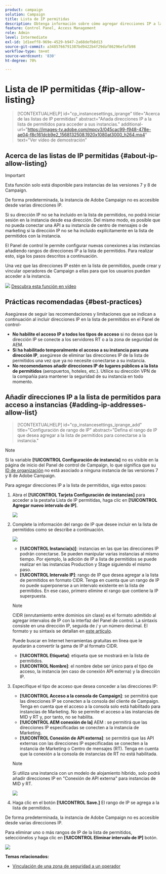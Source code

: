 ```yaml
---
product: campaign
solution: Campaign
title: Lista de IP permitidas
description: Obtenga información sobre cómo agregar direcciones IP a la lista de permitidos en el Panel de control para obtener acceso a instancias.
feature: Control Panel, Access Management
role: Admin
level: Intermediate
exl-id: 1d1eeff8-969e-4529-b947-2a68defb8d13
source-git-commit: a3485766791387bd9422b4f29daf86296efafb98
workflow-type: tm+mt
source-wordcount: '830'
ht-degree: 70%

---
```


# Lista de IP permitidas {#ip-allow-listing}

>[!CONTEXTUALHELP]
>id="cp_instancesettings_iprange"
>title="Acerca de las listas de IP permitidas"
>abstract="Añada direcciones IP a la lista de permitidos para acceder a sus instancias."
>additional-url="https://images-tv.adobe.com/mpcv3/045cac99-f948-478e-ae04-f8c161dcb9e2_1568132508.1920x1080at3000_h264.mp4" text="Ver vídeo de demostración"

## Acerca de las listas de IP permitidas {#about-ip-allow-listing}

>[!IMPORTANT]
>
>Esta función solo está disponible para instancias de las versiones 7 y 8 de Campaign.

De forma predeterminada, la instancia de Adobe Campaign no es accesible desde varias direcciones IP.

Si su dirección IP no se ha incluido en la lista de permitidos, no podrá iniciar sesión en la instancia desde esa dirección. Del mismo modo, es posible que no pueda conectar una API a su instancia de centro de mensajes o de marketing si la dirección IP no se ha incluido explícitamente en la lista de permitidos con la instancia.

El Panel de control le permite configurar nuevas conexiones a las instancias añadiendo rangos de direcciones IP a la lista de permitidos. Para realizar esto, siga los pasos descritos a continuación.

Una vez que las direcciones IP estén en la lista de permitidos, puede crear y vincular operadores de Campaign a ellas para que los usuarios puedan acceder a la instancia.

![](assets/do-not-localize/how-to-video.png) [Descubra esta función en vídeo](https://experienceleague.adobe.com/docs/campaign-classic-learn/control-panel/instance-settings/ip-allow-listing.html#instance-settings)

## Prácticas recomendadas {#best-practices}

Asegúrese de seguir las recomendaciones y limitaciones que se indican a continuación al incluir direcciones IP en la lista de permitidos en el Panel de control-

* **No habilite el acceso IP a todos los tipos de acceso** si no desea que la dirección IP se conecte a los servidores RT o a la zona de seguridad de AEM.
* **Si ha habilitado temporalmente el acceso a su instancia para una dirección IP**, asegúrese de eliminar las direcciones IP de la lista de permitidos una vez que ya no necesite conectarse a su instancia.
* **No recomendamos añadir direcciones IP de lugares públicos a la lista de permitidos** (aeropuertos, hoteles, etc.). Utilice su dirección VPN de la compañía para mantener la seguridad de su instancia en todo momento.

## Añadir direcciones IP a la lista de permitidos para acceso a instancias {#adding-ip-addresses-allow-list}

>[!CONTEXTUALHELP]
>id="cp_instancesettings_iprange_add"
>title="Configuración de rango de IP"
>abstract="Defina el rango de IP que desea agregar a la lista de permitidos para conectarse a la instancia."

>[!NOTE]
>
>Si la variable **[!UICONTROL Configuración de instancia]** no es visible en la página de inicio del Panel de control de Campaign, lo que significa que su [ID de organización](https://experienceleague.adobe.com/docs/core-services/interface/administration/organizations.html?lang=es) no está asociado a ninguna instancia de las versiones 7 y 8 de Adobe Campaign.

Para agregar direcciones IP a la lista de permitidos, siga estos pasos:

1. Abra el **[!UICONTROL Tarjeta Configuración de instancias]** para acceder a la pestaña Lista de IP permitidas, haga clic en **[!UICONTROL Agregar nuevo intervalo de IP]**.



   ![](assets/ip_whitelist_list1.png)

1. Complete la información del rango de IP que desee incluir en la lista de permitidos como se describe a continuación.

   ![](assets/ip_whitelist_add1.png)

   * **[!UICONTROL Instancia(s)]**: instancias en las que las direcciones IP podrán conectarse. Se pueden manipular varias instancias al mismo tiempo. Por ejemplo, la adición de IP a lista de permitidos se puede realizar en las instancias Production y Stage siguiendo el mismo paso.
   * **[!UICONTROL Intervalo IP]**: rango de IP que desea agregar a la lista de permitidos en formato CIDR. Tenga en cuenta que un rango de IP no puede superponerse a un intervalo existente en la lista de permitidos. En ese caso, primero elimine el rango que contiene la IP superpuesta.

   >[!NOTE]
   >
   >CIDR (enrutamiento entre dominios sin clase) es el formato admitido al agregar intervalos de IP con la interfaz del Panel de control. La sintaxis consiste en una dirección IP, seguida de / y un número decimal. El formato y su sintaxis se detallan en [este artículo](https://whatismyipaddress.com/cidr).
   >
   >Puede buscar en Internet herramientas gratuitas en línea que le ayudarán a convertir la gama de IP al formato CIDR.

   * **[!UICONTROL Etiqueta]**: etiqueta que se mostrará en la lista de permitidos.
   * **[!UICONTROL Nombre]**: el nombre debe ser único para el tipo de acceso, la instancia (en caso de conexión API externa) y la dirección IP.

1. Especifique el tipo de acceso que desea conceder a las direcciones IP:

   * **[!UICONTROL Acceso a la consola de Campaign]**: se permitirá que las direcciones IP se conecten a la consola del cliente de Campaign. Tenga en cuenta que el acceso a la consola solo está habilitado para instancias de Marketing. No se permite el acceso a las instancias de MID y RT y, por tanto, no se habilita.
   * **[!UICONTROL AEM conexión de la]** AEM : se permitirá que las direcciones IP especificadas se conecten a la instancia de Marketing.
   * **[!UICONTROL Conexión de API externa]**: se permitirá que las API externas con las direcciones IP especificadas se conecten a la instancia de Marketing o Centro de mensajes (RT). Tenga en cuenta que la conexión a la consola de instancias de RT no está habilitada.

   >[!NOTE]
   >
   >Si utiliza una instancia con un modelo de alojamiento híbrido, solo podrá añadir direcciones IP en &quot;Conexión de API externa&quot; para instancias de MID y RT.

   ![](assets/ip_whitelist_acesstype.png)

1. Haga clic en el botón **[!UICONTROL Save.]** El rango de IP se agrega a la lista de permitidos.

   <!--![](assets/ip_whitelist_added.png)-->

De forma predeterminada, la instancia de Adobe Campaign no es accesible desde varias direcciones IP.

Para eliminar uno o más rangos de IP de la lista de permitidos, selecciónelos y haga clic en **[!UICONTROL Eliminar intervalo de IP]** botón.

![](assets/ip_whitelist_delete.png)

**Temas relacionados:**

* [Vinculación de una zona de seguridad a un operador](https://experienceleague.adobe.com/docs/campaign-classic/using/installing-campaign-classic/additional-configurations/security-zones.html#linking-a-security-zone-to-an-operator)
